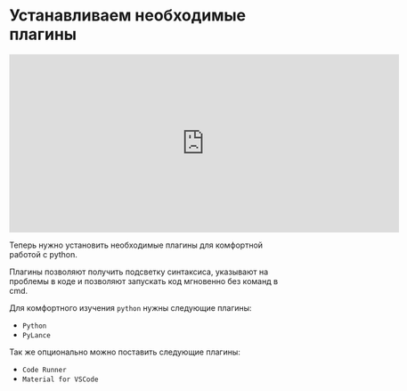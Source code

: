 # Устанавливаем необходимые плагины

<p align="center"> 
<iframe width="700" height="320" src="https://www.youtube.com/embed/1tnBs1oQQfo" title="YouTube video player" frameborder="0" allow="accelerometer; autoplay; clipboard-write; encrypted-media; gyroscope; picture-in-picture" allowfullscreen></iframe>
</p>


Теперь нужно установить необходимые плагины для комфортной работой с python.

Плагины позволяют получить подсветку синтаксиса, указывают на проблемы в коде и позволяют запускать код мгновенно без команд в cmd.

Для комфортного изучения `python` нужны следующие плагины:

- `Python`
- `PyLance`

Так же опционально можно поставить следующие плагины:

- `Code Runner`
- `Material for VSCode`